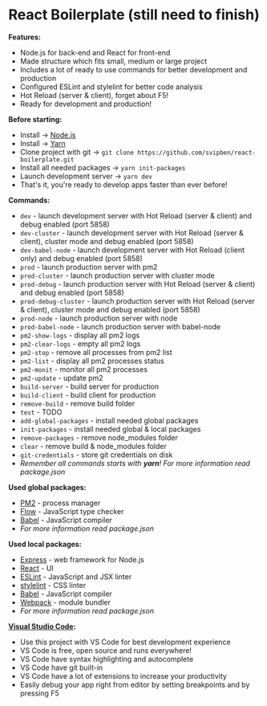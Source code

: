 # React Boilerplate (still need to finish)

**Features:**
- Node.js for back-end and React for front-end
- Made structure which fits small, medium or large project
- Includes a lot of ready to use commands for better development and production
- Configured ESLint and stylelint for better code analysis
- Hot Reload (server & client), forget about F5!
- Ready for development and production!

**Before starting:**
- Install -> [Node.js](https://nodejs.org/en/download)
- Install -> [Yarn](https://yarnpkg.com/en/docs/install)
- Clone project with git -> `git clone https://github.com/svipben/react-boilerplate.git`
- Install all needed packages -> `yarn init-packages`
- Launch development server -> `yarn dev`
- That's it, you're ready to develop apps faster than ever before!

**Commands:**
- `dev` - launch development server with Hot Reload (server & client) and debug enabled (port 5858)
- `dev-cluster` - launch development server with Hot Reload (server & client), cluster mode and debug enabled (port 5858)
- `dev-babel-node` - launch development server with Hot Reload (client only) and debug enabled (port 5858)
- `prod` - launch production server with pm2
- `prod-cluster` - launch production server with cluster mode
- `prod-debug` - launch production server with Hot Reload (server & client) and debug enabled (port 5858)
- `prod-debug-cluster` - launch production server with Hot Reload (server & client), cluster mode and debug enabled (port 5858)
- `prod-node` - launch production server with node
- `prod-babel-node` - launch production server with babel-node
- `pm2-show-logs` - display all pm2 logs
- `pm2-clear-logs` - empty all pm2 logs
- `pm2-stop` - remove all processes from pm2 list
- `pm2-list` - display all pm2 processes status
- `pm2-monit` - monitor all pm2 processes
- `pm2-update` - update pm2
- `build-server` - build server for production
- `build-client` - build client for production
- `remove-build` - remove build folder
- `test` - TODO
- `add-global-packages` - install needed global packages
- `init-packages` - install needed global & local packages
- `remove-packages` - remove node_modules folder
- `clear` - remove build & node_modules folder
- `git-credentials` - store git credentials on disk
- *Remember all commands starts with __yarn__! For more information read package.json*

**Used global packages:**
- [PM2](http://pm2.keymetrics.io) - process manager
- [Flow](https://flowtype.org) - JavaScript type checker
- [Babel](http://babeljs.io) - JavaScript compiler
- *For more information read package.json*

**Used local packages:**
- [Express](http://expressjs.com/) - web framework for Node.js
- [React](https://facebook.github.io/react) - UI
- [ESLint](http://eslint.org) - JavaScript and JSX linter
- [stylelint](https://stylelint.io) - CSS linter
- [Babel](http://babeljs.io) - JavaScript compiler
- [Webpack](https://webpack.js.org) - module bundler
- *For more information read package.json*

**[Visual Studio Code](https://code.visualstudio.com):**
- Use this project with VS Code for best development experience
- VS Code is free, open source and runs everywhere!
- VS Code have syntax highlighting and autocomplete
- VS Code have git built-in
- VS Code have a lot of extensions to increase your productivity
- Easily debug your app right from editor by setting breakpoints and by pressing F5